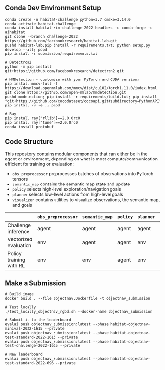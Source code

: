 ## Conda Dev Environment Setup

```
conda create -n habitat-challenge python=3.7 cmake=3.14.0
conda activate habitat-challenge
conda install habitat-sim-challenge-2022 headless -c conda-forge -c aihabitat
git clone --branch challenge-2022 https://github.com/facebookresearch/habitat-lab.git
pushd habitat-lab;pip install -r requirements.txt; python setup.py develop --all; popd
pip install -r submission/requirements.txt

# Detectron2
python -m pip install git+https://github.com/facebookresearch/detectron2.git

# MMDetection - customize with your PyTorch and CUDA versions
pip install mmcv-full -f https://download.openmmlab.com/mmcv/dist/cu102/torch1.11.0/index.html
git clone https://github.com/open-mmlab/mmdetection.git
pushd mmdetection; pip install -r requirements/build.txt; pip install "git+https://github.com/cocodataset/cocoapi.git#subdirectory=PythonAPI"; pip install -v -e .; popd

# Ray
pip install ray["rllib"]==2.0.0rc0
pip install ray["tune"]==2.0.0rc0
conda install protobuf
```

## Code Structure

This repository contains modular components that can either be in the agent or environment, depending on what is most compute/communication-efficient for training or evaluation:
* `obs_preprocessor` preprocesses batches of observations into PyTorch tensors
* `semantic_map` contains the semantic map state and update
* `policy` selects high-level exploration/navigation goals
* `planner` selects low-level actions from high-level goals
* `visualizer` contains utilities to visualize observations, the semantic map, and goals

&nbsp;                  | `obs_preprocessor` | `semantic_map` | `policy` | `planner` | `visualizer` | agent entry point                                                                  | env entry point
------------------------|--------------------|----------------|----------|-----------|--------------|------------------------------------------------------------------------------------|----------------
Challenge inference     | agent              | agent          | agent    | agent     | agent        | `agent.py Agent.act()`                                                             | `habitat.core.env Env.step()`
Vectorized evaluation   | env                | agent          | agent    | env       | env          | `agent.py Agent.prepare_planner_inputs()`                                          | `env_wrapper/eval_env_wrapper.py EvalEnvWrapper.plan_and_step()`
Policy training with RL | env                | env            | agent    | env       | env          | `policy/semantic_exploration_policy.py SemanticExplorationPolicyNetwork.forward()` | `env_wrapper/semexp_policy_training_env_wrapper.py SemanticExplorationPolicyTrainingEnvWrapper.step()`

## Make a Submission

```
# Build image
docker build . --file Objectnav.Dockerfile -t objectnav_submission

# Test locally
./test_locally_objectnav_rgbd.sh --docker-name objectnav_submission

# Submit it to the leaderboard
evalai push objectnav_submission:latest --phase habitat-objectnav-minival-2022-1615 --private
evalai push objectnav_submission:latest --phase habitat-objectnav-test-standard-2022-1615 --private
evalai push objectnav_submission:latest --phase habitat-objectnav-test-challenge-2022-1615 --private

# New leaderboard
evalai push objectnav_submission:latest --phase habitat-objectnav-test-standard-2022-696 --private
```
